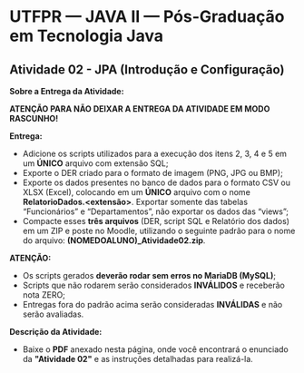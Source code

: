 # UTFPR — JAVA II — Pós-Graduação em Tecnologia Java

## Atividade 02 - JPA (Introdução e Configuração)

**Sobre a Entrega da Atividade:**

**ATENÇÃO PARA NÃO DEIXAR A ENTREGA DA ATIVIDADE EM MODO RASCUNHO!**

**Entrega:**
- Adicione os scripts utilizados para a execução dos itens 2, 3, 4 e 5 em um **ÚNICO** arquivo com extensão SQL;
- Exporte o DER criado para o formato de imagem (PNG, JPG ou BMP);
- Exporte os dados presentes no banco de dados para o formato CSV ou XLSX (Excel), colocando em um **ÚNICO** arquivo com o nome **RelatorioDados.<extensão>**. Exportar somente das tabelas “Funcionários” e “Departamentos”, não exportar os dados das “views”;
- Compacte esses **três arquivos** (DER, script SQL e Relatório dos dados) em um ZIP e poste no Moodle, utilizando o seguinte padrão para o nome do arquivo: **(NOMEDOALUNO)_Atividade02.zip**.

**ATENÇÃO:**
- Os scripts gerados **deverão rodar sem erros no MariaDB (MySQL)**;
- Scripts que não rodarem serão considerados **INVÁLIDOS** e receberão nota ZERO;
- Entregas fora do padrão acima serão consideradas **INVÁLIDAS** e não serão avaliadas.

**Descrição da Atividade:**
- Baixe o **PDF** anexado nesta página, onde você encontrará o enunciado da **"Atividade 02"** e as instruções detalhadas para realizá-la.